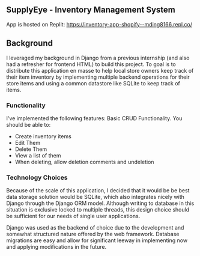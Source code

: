 ## SupplyEye - Inventory Management System

App is hosted on Replit: https://inventory-app-shopify--mding8166.repl.co/

## Background

I leveraged my background in Django from a previous internship (and also had a refresher for frontend HTML) to build this project. To goal is to distribute this application en masse to help local store owners keep track of their item inventory by implementing multiple backend operations for their store items and using a common datastore like SQLite to keep track of items.

### Functionality

I've implemented the following features:
Basic CRUD Functionality. You should be able to:  
* Create inventory items
* Edit Them
* Delete Them
* View a list of them
* When deleting, allow deletion comments and undeletion

### Technology Choices

Because of the scale of this application, I decided that it would be be best data storage solution would be SQLite, which also integrates nicely with Django through the Django ORM model. Although writing to database in this situation is exclusive locked to multiple threads, this design choice should be sufficient for our needs of single user applications.

Django was used as the backend of choice due to the development and somewhat structured nature offered by the web framework. Database migrations are easy and allow for significant leeway in implementing now and applying modifications in the future.
